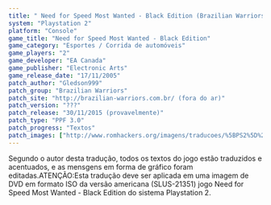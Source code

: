 ```yaml
---
title: " Need for Speed Most Wanted - Black Edition (Brazilian Warriors)"
system: "Playstation 2"
platform: "Console"
game_title: "Need for Speed Most Wanted - Black Edition"
game_category: "Esportes / Corrida de automóveis"
game_players: "2"
game_developer: "EA Canada"
game_publisher: "Electronic Arts"
game_release_date: "17/11/2005"
patch_author: "Gledson999"
patch_group: "Brazilian Warriors"
patch_site: "http://brazilian-warriors.com.br/ (fora do ar)"
patch_version: "???"
patch_release: "30/11/2015 (provavelmente)"
patch_type: "PPF 3.0"
patch_progress: "Textos"
patch_images: ["http://www.romhackers.org/imagens/traducoes/%5BPS2%5D%20Need%20for%20Speed%20Most%20Wanted%20-%20Black%20Edition%20-%20Gledson999%20-%201.jpg","http://www.romhackers.org/imagens/traducoes/%5BPS2%5D%20Need%20for%20Speed%20Most%20Wanted%20-%20Black%20Edition%20-%20Gledson999%20-%202.jpg","http://www.romhackers.org/imagens/traducoes/%5BPS2%5D%20Need%20for%20Speed%20Most%20Wanted%20-%20Black%20Edition%20-%20Gledson999%20-%203.jpg"]
---
```

Segundo o autor desta tradução, todos os textos do jogo estão traduzidos e acentuados, e as mensgens em forma de gráfico foram editadas.ATENÇÃO:Esta tradução deve ser aplicada em uma imagem de DVD em formato ISO da versão americana (SLUS-21351) jogo Need for Speed Most Wanted - Black Edition do sistema Playstation 2.